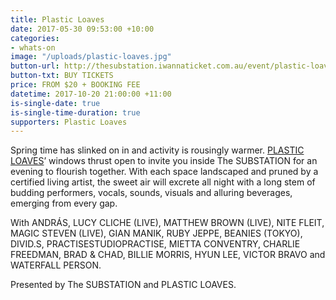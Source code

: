 ```yaml
---
title: Plastic Loaves
date: 2017-05-30 09:53:00 +10:00
categories:
- whats-on
image: "/uploads/plastic-loaves.jpg"
button-url: http://thesubstation.iwannaticket.com.au/event/plastic-loaves-makes-you-spring-MTI5NDk
button-txt: BUY TICKETS
price: FROM $20 + BOOKING FEE
datetime: 2017-10-20 21:00:00 +11:00
is-single-date: true
is-single-time-duration: true
supporters: Plastic Loaves
---
```


Spring time has slinked on in and activity is rousingly warmer. [PLASTIC LOAVES](http://www.plasticloaves.com/)’ windows thrust open to invite you inside The SUBSTATION for an evening to flourish together. With each space landscaped and pruned by a certified living artist, the sweet air will excrete all night with a long stem of budding performers, vocals, sounds, visuals and alluring beverages, emerging from every gap.

With ANDRÁS, LUCY CLICHE (LIVE), MATTHEW BROWN (LIVE), NITE FLEIT, MAGIC STEVEN (LIVE), GIAN MANIK, RUBY JEPPE, BEANIES (TOKYO), DIVID.S, PRACTISESTUDIOPRACTISE, MIETTA CONVENTRY, CHARLIE FREEDMAN, BRAD & CHAD, BILLIE MORRIS, HYUN LEE, VICTOR BRAVO and WATERFALL PERSON.

Presented by The SUBSTATION and PLASTIC LOAVES.
